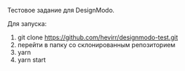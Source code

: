 Тестовое задание для DesignModo.

Для запуска:

1. git clone https://github.com/hevirr/designmodo-test.git
2. перейти в папку со склонированным репозиторием
3. yarn
4. yarn start
